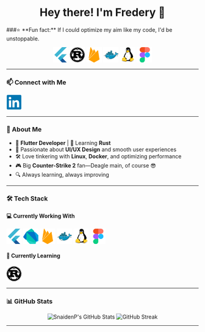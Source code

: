 <h1 align="center">Hey there! I'm Fredery 👋</h1>
###⭐ **Fun fact:** If I could optimize my aim like my code, I'd be unstoppable.


<p align="center">
  <img src="https://raw.githubusercontent.com/devicons/devicon/master/icons/flutter/flutter-original.svg" alt="Flutter" width="40" height="40"/>
  <img src="https://raw.githubusercontent.com/devicons/devicon/master/icons/rust/rust-original.svg" alt="Rust" width="40" height="40"/>
  <img src="https://raw.githubusercontent.com/devicons/devicon/master/icons/firebase/firebase-plain.svg" alt="Firebase" width="40" height="40"/>
  <img src="https://raw.githubusercontent.com/devicons/devicon/master/icons/docker/docker-original.svg" alt="Docker" width="40" height="40"/>
  <img src="https://raw.githubusercontent.com/devicons/devicon/master/icons/linux/linux-original.svg" alt="Linux" width="40" height="40"/>
  <img src="https://raw.githubusercontent.com/devicons/devicon/master/icons/figma/figma-original.svg" alt="Figma" width="40" height="40"/>
</p>

---

### 📫 Connect with Me  
<p>
  <a href="https://www.linkedin.com/in/fredery-pena/">
    <img src="https://raw.githubusercontent.com/devicons/devicon/master/icons/linkedin/linkedin-original.svg" alt="LinkedIn" width="40" height="40"/>
  </a>
</p>

---

### 🚀 About Me  
- 💙 **Flutter Developer** | 🦀 Learning **Rust**  
- 🎨 Passionate about **UI/UX Design** and smooth user experiences  
- 🛠️ Love tinkering with **Linux**, **Docker**, and optimizing performance  
- 🎮 Big **Counter-Strike 2** fan—Deagle main, of course 😎  
- 🔍 Always learning, always improving  

---

### 🛠️ Tech Stack  
#### **💻 Currently Working With**  
<p>
  <img src="https://raw.githubusercontent.com/devicons/devicon/master/icons/flutter/flutter-original.svg" alt="Flutter" width="40" height="40"/>
  <img src="https://raw.githubusercontent.com/devicons/devicon/master/icons/dart/dart-original.svg" alt="Dart" width="40" height="40"/>
  <img src="https://raw.githubusercontent.com/devicons/devicon/master/icons/firebase/firebase-plain.svg" alt="Firebase" width="40" height="40"/>
  <img src="https://raw.githubusercontent.com/devicons/devicon/master/icons/docker/docker-original.svg" alt="Docker" width="40" height="40"/>
  <img src="https://raw.githubusercontent.com/devicons/devicon/master/icons/linux/linux-original.svg" alt="Linux" width="40" height="40"/>
  <img src="https://raw.githubusercontent.com/devicons/devicon/master/icons/figma/figma-original.svg" alt="Figma" width="40" height="40"/>
</p>

#### **📖 Currently Learning**  
<p>
  <img src="https://raw.githubusercontent.com/devicons/devicon/master/icons/rust/rust-original.svg" alt="Rust" width="40" height="40"/>
</p>

---

### 📊 GitHub Stats  
<p align="center">
  <img src="https://github-readme-stats.vercel.app/api?username=SnaidenP&show_icons=true&theme=tokyonight" alt="SnaidenP's GitHub Stats" width="48%" />
  <img src="https://github-readme-streak-stats.herokuapp.com/?user=SnaidenP&theme=tokyonight" alt="GitHub Streak" width="48%" />
</p>

---
